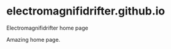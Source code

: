 # electromagnifidrifter.github.io
Electromagnifidrifter home page

Amazing home page.  

  


  
    
  
    
    

  
  



    
  

  

  
    
  
  


    
    





    
  

  
  
  

  
  


     









  









